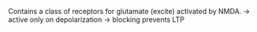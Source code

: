 Contains a class of receptors for glutamate (excite) activated by NMDA.
→ active only on depolarization
→ blocking prevents LTP